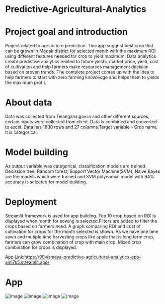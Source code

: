 # Predictive-Agricultural-Analytics

# Project goal and introduction

Project related to agriculture prediction. This app suggest best crop that can be grown in Medak district for selected month with the maximum ROI using different features needed for crop to yield maximum.
Data analytics create predictive analytics related to future yields, market price, yield, cost of cultivation and help farmers make resources management decision based on proven trends.
The complete project comes up with the idea to help farmers to start with zero farming knowledge and helps them to yields the maximum profit.


# About data

Data was collected from Telangana.gov.in and other different sources, certain inputs were collected from client. Data is combined and converted to excel. Data has 1800 rows and 27 columns.Target variable - Crop name. It is categorical.

# Model building

As output variable was categorical, classification models are trained. Decission tree, Random forest, Support Vector Machine(SVM), Naive Bayes are the models which were trained and SVM polynomial model with 94% accuracy is selected for model building.

# Deployment

Streamlit framework is used for app building. Top 10 crop based on ROI is displayed when month for sowing is selected.Filters are added to filter the crops based on farmers need. A graph comparing ROI and cost of cultivation for crops for the month selected is shown. As we have one time sown and mutiple time harvesting crops like apple that is long term crop, farmers can grow combination of crop with main crop. Mixed crop combination for crops is displayed.

App Link:https://99vismaya-predictive-agricultural-analytics-app-ami7k5.streamlit.app/

# App 
![image](https://user-images.githubusercontent.com/106010576/211984736-f8e95091-dc92-45e6-ab1e-44cf24ea8088.png)
![image](https://user-images.githubusercontent.com/106010576/211984806-9f27fe00-63de-49c8-a85b-d404f43b89ea.png)
![image](https://user-images.githubusercontent.com/106010576/211984838-ea5a5054-1b32-4dba-8472-5fd6089ffb4c.png)
![image](https://user-images.githubusercontent.com/106010576/211984857-b7417d89-dfe8-4135-b506-ccf511d62016.png)

